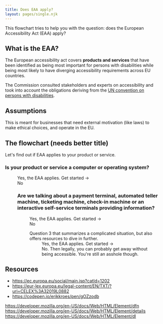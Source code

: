 ```yaml
---
title: Does EAA apply?
layout: pages/single.njk
---
```


This flowchart tries to help you with the question: does the European Accessibility Act (EAA) apply?

## What is the EAA?

The European accessibility act covers <strong>products and services</strong> that have been identified as being most important for persons with disabilities while being most likely to have diverging accessibility requirements across EU countries.

The Commission consulted stakeholders and experts on accessibility and took into account the obligations deriving from the [UN convention on persons with disabilities](https://ec.europa.eu/social/main.jsp?catId=1138&langId=en).

## Assumptions
This is meant for businesses that need external motivation (like laws) to make ethical choices, and operate in the EU.

## The flowchart (needs better title)

Let's find out if EAA applies to your product or service.

<dl>
  <dt><h3>Is your product or service a computer or operating system?</h3></dt>
  <dd>Yes, the EAA applies. Get started -></dd>
  <dd>No
    <dl>
      <dt><h3>Are we talking about a payment terminal, automated teller machine, ticketing machine, check-in machine or an interactive self-service terminals providing information?</h3></dt>
      <dd>Yes, the EAA applies. Get started -></dd>
      <dd>No
          <dl>
            <dt>Question 3 that summarizes a complicated situation, but also offers resources to dive in further.</dt>
            <dd>Yes, the EAA applies. Get started -></dd>
            <dd>No. Then legally, you can probably get away without being accessible. You're still an asshole though.
            </dd>
          </dl>
      </dd>
    </dl>
  </dd>
</dl>


## Resources
- https://ec.europa.eu/social/main.jsp?catId=1202
- https://eur-lex.europa.eu/legal-content/EN/TXT/?uri=CELEX%3A32019L0882
- https://codepen.io/erikkroes/pen/gOZzodb


https://developer.mozilla.org/en-US/docs/Web/HTML/Element/dfn
https://developer.mozilla.org/en-US/docs/Web/HTML/Element/details
https://developer.mozilla.org/en-US/docs/Web/HTML/Element/dl